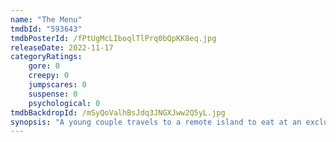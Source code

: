 ```yaml
---
name: "The Menu"
tmdbId: "593643"
tmdbPosterId: /fPtUgMcLIboqlTlPrq0bQpKK8eq.jpg
releaseDate: 2022-11-17
categoryRatings:
    gore: 0
    creepy: 0
    jumpscares: 0
    suspense: 0
    psychological: 0
tmdbBackdropId: /mSyQoValhBsJdq3JNGXJww2Q5yL.jpg
synopsis: "A young couple travels to a remote island to eat at an exclusive restaurant where the chef has prepared a lavish menu, with some shocking surprises."
---
```

